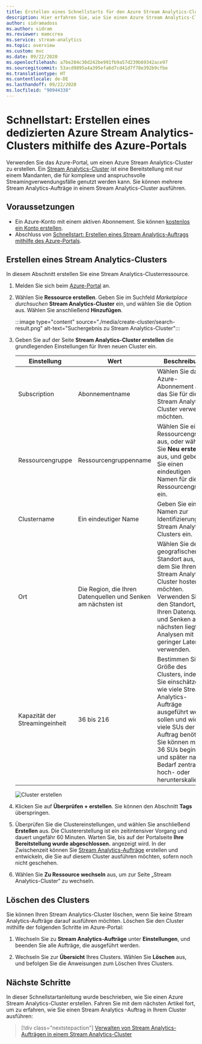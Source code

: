 ```yaml
---
title: Erstellen eines Schnellstarts für den Azure Stream Analytics-Cluster
description: Hier erfahren Sie, wie Sie einen Azure Stream Analytics-Cluster erstellen.
author: sidramadoss
ms.author: sidram
ms.reviewer: mamccrea
ms.service: stream-analytics
ms.topic: overview
ms.custom: mvc
ms.date: 09/22/2020
ms.openlocfilehash: a7be204c30d242be991fb9a57d239b69342ace97
ms.sourcegitcommit: 53acd9895a4a395efa6d7cd41d7f78e392b9cfbe
ms.translationtype: HT
ms.contentlocale: de-DE
ms.lasthandoff: 09/22/2020
ms.locfileid: "90944338"
---
```

# <a name="quickstart-create-a-dedicated-azure-stream-analytics-cluster-using-azure-portal"></a>Schnellstart: Erstellen eines dedizierten Azure Stream Analytics-Clusters mithilfe des Azure-Portals

Verwenden Sie das Azure-Portal, um einen Azure Stream Analytics-Cluster zu erstellen. Ein [Stream Analytics-Cluster](cluster-overview.md) ist eine Bereitstellung mit nur einem Mandanten, die für komplexe und anspruchsvolle Streamingverwendungsfälle genutzt werden kann. Sie können mehrere Stream Analytics-Aufträge in einem Stream Analytics-Cluster ausführen.

## <a name="prerequisites"></a>Voraussetzungen

* Ein Azure-Konto mit einem aktiven Abonnement. Sie können [kostenlos ein Konto erstellen](https://azure.microsoft.com/free/?WT.mc_id=A261C142F).
* Abschluss von [Schnellstart: Erstellen eines Stream Analytics-Auftrags mithilfe des Azure-Portals](stream-analytics-quick-create-portal.md).

## <a name="create-a-stream-analytics-cluster"></a>Erstellen eines Stream Analytics-Clusters

In diesem Abschnitt erstellen Sie eine Stream Analytics-Clusterressource.

1. Melden Sie sich beim [Azure-Portal](https://portal.azure.com) an.

1. Wählen Sie **Ressource erstellen**. Geben Sie im Suchfeld *Marketplace durchsuchen* **Stream Analytics-Cluster** ein, und wählen Sie die Option aus. Wählen Sie anschließend **Hinzufügen**.

   :::image type="content" source="./media/create-cluster/search-result.png" alt-text="Suchergebnis zu Stream Analytics-Cluster":::

1. Geben Sie auf der Seite **Stream Analytics-Cluster erstellen** die grundlegenden Einstellungen für Ihren neuen Cluster ein.

   |Einstellung|Wert|Beschreibung |
   |---|---|---|
   |Subscription|Abonnementname|Wählen Sie das Azure-Abonnement aus, das Sie für diesen Stream Analytics-Cluster verwenden möchten. |
   |Ressourcengruppe|Ressourcengruppenname|Wählen Sie eine Ressourcengruppe aus, oder wählen Sie **Neu erstellen** aus, und geben Sie einen eindeutigen Namen für die Ressourcengruppe ein. |
   |Clustername|Ein eindeutiger Name|Geben Sie einen Namen zur Identifizierung des Stream Analytics-Clusters ein.|
   |Ort|Die Region, die Ihren Datenquellen und Senken am nächsten ist|Wählen Sie den geografischen Standort aus, in dem Sie Ihren Stream Analytics-Cluster hosten möchten. Verwenden Sie den Standort, der Ihren Datenquellen und Senken am nächsten liegt, um Analysen mit geringer Latenz zu verwenden.|
   |Kapazität der Streamingeinheit|36 bis 216 |Bestimmen Sie die Größe des Clusters, indem Sie einschätzen, wie viele Stream Analytics-Aufträge ausgeführt werden sollen und wie viele SUs der Auftrag benötigt. Sie können mit 36 SUs beginnen und später nach Bedarf zentral hoch- oder herunterskalieren.|

   ![Cluster erstellen](./media/create-cluster/create-cluster.png)

1. Klicken Sie auf **Überprüfen + erstellen**. Sie können den Abschnitt **Tags** überspringen.

1. Überprüfen Sie die Clustereinstellungen, und wählen Sie anschließend **Erstellen** aus. Die Clustererstellung ist ein zeitintensiver Vorgang und dauert ungefähr 60 Minuten. Warten Sie, bis auf der Portalseite **Ihre Bereitstellung wurde abgeschlossen.** angezeigt wird. In der Zwischenzeit können Sie [Stream Analytics-Aufträge](stream-analytics-quick-create-portal.md#create-a-stream-analytics-job) erstellen und entwickeln, die Sie auf diesem Cluster ausführen möchten, sofern noch nicht geschehen.

1. Wählen Sie **Zu Ressource wechseln** aus, um zur Seite „Stream Analytics-Cluster“ zu wechseln.

## <a name="delete-your-cluster"></a>Löschen des Clusters

Sie können Ihren Stream Analytics-Cluster löschen, wenn Sie keine Stream Analytics-Aufträge darauf ausführen möchten. Löschen Sie den Cluster mithilfe der folgenden Schritte im Azure-Portal:

1. Wechseln Sie zu **Stream Analytics-Aufträge** unter **Einstellungen**, und beenden Sie alle Aufträge, die ausgeführt werden.

1. Wechseln Sie zur **Übersicht** Ihres Clusters. Wählen Sie **Löschen** aus, und befolgen Sie die Anweisungen zum Löschen Ihres Clusters.

## <a name="next-steps"></a>Nächste Schritte

In dieser Schnellstartanleitung wurde beschrieben, wie Sie einen Azure Stream Analytics-Cluster erstellen. Fahren Sie mit dem nächsten Artikel fort, um zu erfahren, wie Sie einen Stream Analytics -Auftrag in Ihrem Cluster ausführen:

> [!div class="nextstepaction"]
> [Verwalten von Stream Analytics-Aufträgen in einem Stream Analytics-Cluster](manage-jobs-cluster.md)
